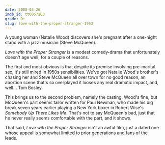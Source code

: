```yaml
---
date: 2008-05-26
imdb_id: tt0057263
grade: D+
slug: love-with-the-proper-stranger-1963
---
```


A young woman (Natalie Wood) discovers she's pregnant after a one-night stand with a jazz musician (Steve McQueen).

_Love with the Proper Stranger_ is a modest comedy-drama that unfortunately doesn't age well, for a couple of reasons.

The first and most obvious is that despite its premise involving pre-marital sex, it's still mired in 1950s sensibilities. We've got Natalie Wood's brother's chasing her and Steve McQueen all over town for no good reason, an abortion scene that's so overplayed it looses any real dramatic impact, and, well... Tom Bosley.

This brings us to the second problem, namely the casting. Wood's fine, but McQueen's part seems tailor written for Paul Newman, who made his big break seven years earlier playing a New York boxer in Robert Wise's <span data-imdb-id="tt0049778">_Somebody Up There Likes Me_</span>. That's not to say McQueen's bad, just that he never really seems comfortable with the part, and it shows.

That said, _Love with the Proper Stranger_ isn't an awful film, just a dated one whose appeal is somewhat limited to prior generations and fans of the leads.
